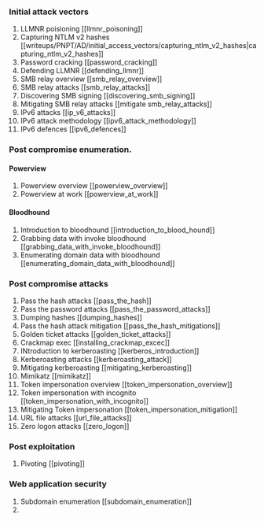 ### Initial attack vectors
1. LLMNR poisioning [[llmnr_poisoning]]
2. Capturing NTLM v2 hashes [[writeups/PNPT/AD/initial_access_vectors/capturing_ntlm_v2_hashes|capturing_ntlm_v2_hashes]]
3. Password cracking [[password_cracking]]
4. Defending LLMNR [[defending_llmnr]]
5. SMB relay overview [[smb_relay_overview]]
6. SMB relay attacks [[smb_relay_attacks]]
7. Discovering SMB signing [[discovering_smb_signing]]
8. Mitigating SMB relay attacks [[mitigate smb_relay_attacks]]
9. IPv6 attacks [[ip_v6_attacks]]
10. IPv6 attack methodology [[ipv6_attack_methodology]]
11. IPv6 defences [[ipv6_defences]]

### Post compromise enumeration.
#### Powerview
1. Powerview overview [[powerview_overview]]
2. Powerview at work [[powerview_at_work]]
#### Bloodhound
1. Introduction to bloodhound [[introduction_to_blood_hound]]
2. Grabbing data with invoke bloodhound [[grabbing_data_with_invoke_bloodhound]]
3. Enumerating domain data with bloodhound [[enumerating_domain_data_with_bloodhound]]
### Post compromise attacks
1. Pass the hash attacks [[pass_the_hash]]
2. Pass the password attacks [[pass_the_password_attacks]]
3. Dumping hashes [[dumping_hashes]]
4. Pass the hash attack mitigation [[pass_the_hash_mitigations]]
5. Golden ticket attacks [[golden_ticket_attacks]]
6. Crackmap exec [[installing_crackmap_excec]]
7. INtroduction to kerberoasting [[kerberos_introduction]]
8. Kerberoasting attacks [[kerberoasting_attack]]
9. Mitigating kerberoasting [[mitigating_kerberoasting]]
10. Mimikatz [[mimikatz]]
11. Token impersonation overview [[token_impersonation_overview]]
12. Token impersonation with incognito [[token_impersonation_with_incognito]]
13. Mitigating Token impersonation [[token_impersonation_mitigation]]
14. URL file attacks [[url_file_attacks]]
15. Zero logon attacks [[zero_logon]]
### Post exploitation
1. Pivoting [[pivoting]]

### Web application security
1. Subdomain enumeration [[subdomain_enumeration]]
2. 